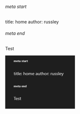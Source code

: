 ###### meta start

title: home
author: russley

###### meta end

Test

![screenshot](./screenshot.png)
